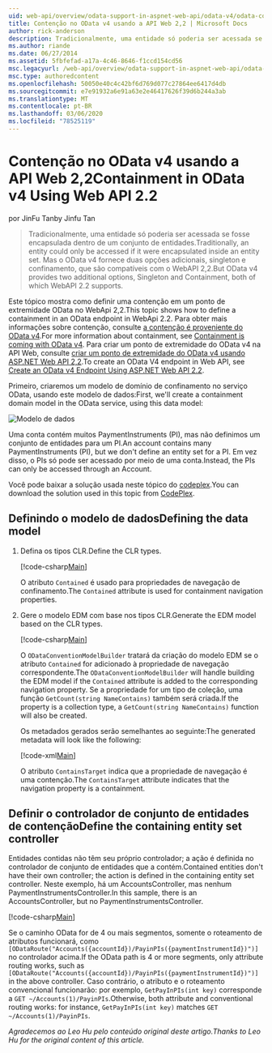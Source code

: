 ```yaml
---
uid: web-api/overview/odata-support-in-aspnet-web-api/odata-v4/odata-containment-in-web-api-22
title: Contenção no OData v4 usando a API Web 2,2 | Microsoft Docs
author: rick-anderson
description: Tradicionalmente, uma entidade só poderia ser acessada se fosse encapsulada dentro de um conjunto de entidades. Mas o OData v4 fornece duas opções adicionais, singleton e con...
ms.author: riande
ms.date: 06/27/2014
ms.assetid: 5fbfefad-a17a-4c46-8646-f1ccd154cd56
msc.legacyurl: /web-api/overview/odata-support-in-aspnet-web-api/odata-v4/odata-containment-in-web-api-22
msc.type: authoredcontent
ms.openlocfilehash: 50050e40c4c42bf6d769d077c27864ee6417d4db
ms.sourcegitcommit: e7e91932a6e91a63e2e46417626f39d6b244a3ab
ms.translationtype: MT
ms.contentlocale: pt-BR
ms.lasthandoff: 03/06/2020
ms.locfileid: "78525119"
---
```

# <a name="containment-in-odata-v4-using-web-api-22"></a><span data-ttu-id="23c47-104">Contenção no OData v4 usando a API Web 2,2</span><span class="sxs-lookup"><span data-stu-id="23c47-104">Containment in OData v4 Using Web API 2.2</span></span>

<span data-ttu-id="23c47-105">por JinFu Tan</span><span class="sxs-lookup"><span data-stu-id="23c47-105">by Jinfu Tan</span></span>

> <span data-ttu-id="23c47-106">Tradicionalmente, uma entidade só poderia ser acessada se fosse encapsulada dentro de um conjunto de entidades.</span><span class="sxs-lookup"><span data-stu-id="23c47-106">Traditionally, an entity could only be accessed if it were encapsulated inside an entity set.</span></span> <span data-ttu-id="23c47-107">Mas o OData v4 fornece duas opções adicionais, singleton e confinamento, que são compatíveis com o WebAPI 2,2.</span><span class="sxs-lookup"><span data-stu-id="23c47-107">But OData v4 provides two additional options, Singleton and Containment, both of which WebAPI 2.2 supports.</span></span>

<span data-ttu-id="23c47-108">Este tópico mostra como definir uma contenção em um ponto de extremidade OData no WebApi 2,2.</span><span class="sxs-lookup"><span data-stu-id="23c47-108">This topic shows how to define a containment in an OData endpoint in WebApi 2.2.</span></span> <span data-ttu-id="23c47-109">Para obter mais informações sobre contenção, consulte [a contenção é proveniente do OData v4](https://blogs.msdn.com/b/odatateam/archive/2014/03/13/containment-is-coming-with-odata-v4.aspx).</span><span class="sxs-lookup"><span data-stu-id="23c47-109">For more information about containment, see [Containment is coming with OData v4](https://blogs.msdn.com/b/odatateam/archive/2014/03/13/containment-is-coming-with-odata-v4.aspx).</span></span> <span data-ttu-id="23c47-110">Para criar um ponto de extremidade do OData v4 na API Web, consulte [criar um ponto de extremidade do OData v4 usando ASP.NET Web API 2,2](create-an-odata-v4-endpoint.md).</span><span class="sxs-lookup"><span data-stu-id="23c47-110">To create an OData V4 endpoint in Web API, see [Create an OData v4 Endpoint Using ASP.NET Web API 2.2](create-an-odata-v4-endpoint.md).</span></span>

<span data-ttu-id="23c47-111">Primeiro, criaremos um modelo de domínio de confinamento no serviço OData, usando este modelo de dados:</span><span class="sxs-lookup"><span data-stu-id="23c47-111">First, we'll create a containment domain model in the OData service, using this data model:</span></span>

![Modelo de dados](odata-containment-in-web-api-22/_static/image1.png)

<span data-ttu-id="23c47-113">Uma conta contém muitos PaymentInstruments (PI), mas não definimos um conjunto de entidades para um PI.</span><span class="sxs-lookup"><span data-stu-id="23c47-113">An account contains many PaymentInstruments (PI), but we don't define an entity set for a PI.</span></span> <span data-ttu-id="23c47-114">Em vez disso, o PIs só pode ser acessado por meio de uma conta.</span><span class="sxs-lookup"><span data-stu-id="23c47-114">Instead, the PIs can only be accessed through an Account.</span></span>

<span data-ttu-id="23c47-115">Você pode baixar a solução usada neste tópico do [codeplex](https://aspnet.codeplex.com/SourceControl/latest#Samples/WebApi/OData/v4/ODataContainmentSample/).</span><span class="sxs-lookup"><span data-stu-id="23c47-115">You can download the solution used in this topic from [CodePlex](https://aspnet.codeplex.com/SourceControl/latest#Samples/WebApi/OData/v4/ODataContainmentSample/).</span></span>

## <a name="defining-the-data-model"></a><span data-ttu-id="23c47-116">Definindo o modelo de dados</span><span class="sxs-lookup"><span data-stu-id="23c47-116">Defining the data model</span></span>

1. <span data-ttu-id="23c47-117">Defina os tipos CLR.</span><span class="sxs-lookup"><span data-stu-id="23c47-117">Define the CLR types.</span></span>

    [!code-csharp[Main](odata-containment-in-web-api-22/samples/sample1.cs)]

    <span data-ttu-id="23c47-118">O atributo `Contained` é usado para propriedades de navegação de confinamento.</span><span class="sxs-lookup"><span data-stu-id="23c47-118">The `Contained` attribute is used for containment navigation properties.</span></span>
2. <span data-ttu-id="23c47-119">Gere o modelo EDM com base nos tipos CLR.</span><span class="sxs-lookup"><span data-stu-id="23c47-119">Generate the EDM model based on the CLR types.</span></span>

    [!code-csharp[Main](odata-containment-in-web-api-22/samples/sample2.cs)]

    <span data-ttu-id="23c47-120">O `ODataConventionModelBuilder` tratará da criação do modelo EDM se o atributo `Contained` for adicionado à propriedade de navegação correspondente.</span><span class="sxs-lookup"><span data-stu-id="23c47-120">The `ODataConventionModelBuilder` will handle building the EDM model if the `Contained` attribute is added to the corresponding navigation property.</span></span> <span data-ttu-id="23c47-121">Se a propriedade for um tipo de coleção, uma função `GetCount(string NameContains)` também será criada.</span><span class="sxs-lookup"><span data-stu-id="23c47-121">If the property is a collection type, a `GetCount(string NameContains)` function will also be created.</span></span>

    <span data-ttu-id="23c47-122">Os metadados gerados serão semelhantes ao seguinte:</span><span class="sxs-lookup"><span data-stu-id="23c47-122">The generated metadata will look like the following:</span></span>

    [!code-xml[Main](odata-containment-in-web-api-22/samples/sample3.xml?highlight=10)]

    <span data-ttu-id="23c47-123">O atributo `ContainsTarget` indica que a propriedade de navegação é uma contenção.</span><span class="sxs-lookup"><span data-stu-id="23c47-123">The `ContainsTarget` attribute indicates that the navigation property is a containment.</span></span>

## <a name="define-the-containing-entity-set-controller"></a><span data-ttu-id="23c47-124">Definir o controlador de conjunto de entidades de contenção</span><span class="sxs-lookup"><span data-stu-id="23c47-124">Define the containing entity set controller</span></span>

<span data-ttu-id="23c47-125">Entidades contidas não têm seu próprio controlador; a ação é definida no controlador de conjunto de entidades que a contém.</span><span class="sxs-lookup"><span data-stu-id="23c47-125">Contained entities don't have their own controller; the action is defined in the containing entity set controller.</span></span> <span data-ttu-id="23c47-126">Neste exemplo, há um AccountsController, mas nenhum PaymentInstrumentsController.</span><span class="sxs-lookup"><span data-stu-id="23c47-126">In this sample, there is an AccountsController, but no PaymentInstrumentsController.</span></span>

[!code-csharp[Main](odata-containment-in-web-api-22/samples/sample4.cs)]

<span data-ttu-id="23c47-127">Se o caminho OData for de 4 ou mais segmentos, somente o roteamento de atributos funcionará, como `[ODataRoute("Accounts({accountId})/PayinPIs({paymentInstrumentId})")]` no controlador acima.</span><span class="sxs-lookup"><span data-stu-id="23c47-127">If the OData path is 4 or more segments, only attribute routing works, such as `[ODataRoute("Accounts({accountId})/PayinPIs({paymentInstrumentId})")]` in the above controller.</span></span> <span data-ttu-id="23c47-128">Caso contrário, o atributo e o roteamento convencional funcionarão: por exemplo, `GetPayInPIs(int key)` corresponde a `GET ~/Accounts(1)/PayinPIs`.</span><span class="sxs-lookup"><span data-stu-id="23c47-128">Otherwise, both attribute and conventional routing works: for instance, `GetPayInPIs(int key)` matches `GET ~/Accounts(1)/PayinPIs`.</span></span>

<span data-ttu-id="23c47-129">*Agradecemos ao Leo Hu pelo conteúdo original deste artigo.*</span><span class="sxs-lookup"><span data-stu-id="23c47-129">*Thanks to Leo Hu for the original content of this article.*</span></span>
